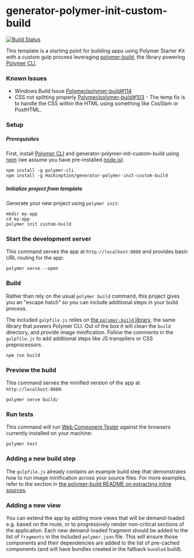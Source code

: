 # generator-polymer-init-custom-build

[![Build Status](https://travis-ci.org/Hackception/generator-polymer-init-custom-build.svg?branch=master)](https://travis-ci.org/Hackception/generator-polymer-init-custom-build)

This template is a starting point for building apps using Polymer Starter Kit
with a custom gulp process leveraging [polymer-build](https://github.com/Polymer/polymer-build),
the library powering [Polymer CLI](https://github.com/Polymer/polymer-cli).

### Known Issues

- Windows Build Issue [Polymer/polymer-build#114](https://github.com/Polymer/polymer-build/issues/114)
- CSS not splitting properly [Polymer/polymer-build#103](https://github.com/Polymer/polymer-build/pull/103) - The temp 
fix is to handle the CSS within the HTML using something like CssSlam or PostHTML.

### Setup

##### Prerequisites

First, install [Polymer CLI](https://github.com/Polymer/polymer-cli) and
generator-polymer-init-custom-build using [npm](https://www.npmjs.com) (we
assume you have pre-installed [node.js](https://nodejs.org)).

    npm install -g polymer-cli
    npm install -g Hackception/generator-polymer-init-custom-build

##### Initialize project from template

Generate your new project using `polymer init`:

    mkdir my-app
    cd my-app
    polymer init custom-build

### Start the development server

This command serves the app at `http://localhost:8080` and provides basic URL
routing for the app:

    polymer serve --open

### Build

Rather than rely on the usual `polymer build` command, this project gives you an
"escape hatch" so you can include additional steps in your build process.

The included `gulpfile.js` relies on [the `polymer-build` library](https://github.com/Polymer/polymer-build),
the same library that powers Polymer CLI. Out of the box it will clean the
`build` directory, and provide image minification. Follow the comments in the
`gulpfile.js` to add additional steps like JS transpilers or CSS preprocessors.

    npm run build

### Preview the build

This command serves the minified version of the app at `http://localhost:8080`:

    polymer serve build/

### Run tests

This command will run [Web Component Tester](https://github.com/Polymer/web-component-tester)
against the browsers currently installed on your machine:

    polymer test

### Adding a new build step

The `gulpfile.js` already contains an example build step that demonstrates how
to run image minification across your source files. For more examples, refer to
the section in [the polymer-build README on extracting inline sources](https://github.com/Polymer/polymer-build#extracting-inlined-cssjs).

### Adding a new view

You can extend the app by adding more views that will be demand-loaded
e.g. based on the route, or to progressively render non-critical sections of the
application. Each new demand-loaded fragment should be added to the list of
`fragments` in the included `polymer.json` file. This will ensure those
components and their dependencies are added to the list of pre-cached components
(and will have bundles created in the fallback `bundled` build).
